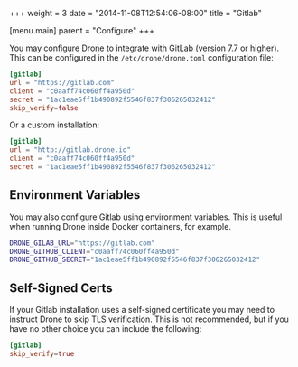 +++
weight = 3
date = "2014-11-08T12:54:06-08:00"
title = "Gitlab"

[menu.main]
parent = "Configure"
+++

You may configure Drone to integrate with GitLab (version 7.7 or higher). This can be configured in the `/etc/drone/drone.toml` configuration file:

```toml
[gitlab]
url = "https://gitlab.com"
client = "c0aaff74c060ff4a950d"
secret = "1ac1eae5ff1b490892f5546f837f306265032412"
skip_verify=false
```

Or a custom installation:

```toml
[gitlab]
url = "http://gitlab.drone.io"
client = "c0aaff74c060ff4a950d"
secret = "1ac1eae5ff1b490892f5546f837f306265032412"
```

## Environment Variables

You may also configure Gitlab using environment variables. This is useful when running Drone inside Docker containers, for example.

```bash
DRONE_GILAB_URL="https://gitlab.com"
DRONE_GITHUB_CLIENT="c0aaff74c060ff4a950d"
DRONE_GITHUB_SECRET="1ac1eae5ff1b490892f5546f837f306265032412"
```

## Self-Signed Certs

If your Gitlab installation uses a self-signed certificate you may need to instruct Drone to skip TLS verification. This is not recommended, but if you have no other choice you can include the following:

```toml
[gitlab]
skip_verify=true
```